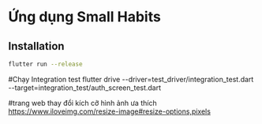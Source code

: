 # Ứng dụng Small Habits








## Installation


```sh
flutter run --release
```




#Chạy Integration test
flutter drive --driver=test_driver/integration_test.dart --target=integration_test/auth_screen_test.dart


#trang web thay đổi kích cỡ hình ảnh ưa thích
https://www.iloveimg.com/resize-image#resize-options,pixels